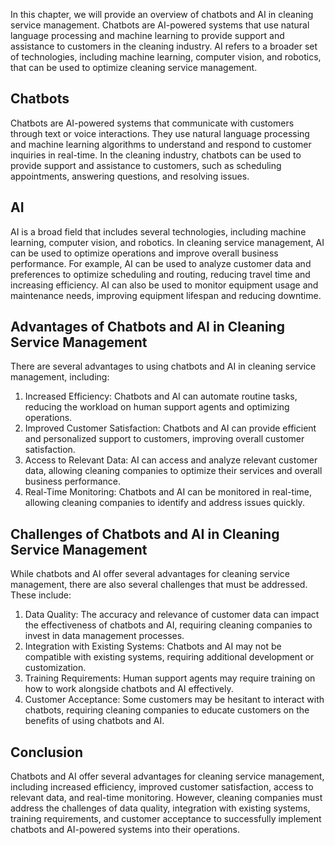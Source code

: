 
In this chapter, we will provide an overview of chatbots and AI in cleaning service management. Chatbots are AI-powered systems that use natural language processing and machine learning to provide support and assistance to customers in the cleaning industry. AI refers to a broader set of technologies, including machine learning, computer vision, and robotics, that can be used to optimize cleaning service management.

Chatbots
--------

Chatbots are AI-powered systems that communicate with customers through text or voice interactions. They use natural language processing and machine learning algorithms to understand and respond to customer inquiries in real-time. In the cleaning industry, chatbots can be used to provide support and assistance to customers, such as scheduling appointments, answering questions, and resolving issues.

AI
---

AI is a broad field that includes several technologies, including machine learning, computer vision, and robotics. In cleaning service management, AI can be used to optimize operations and improve overall business performance. For example, AI can be used to analyze customer data and preferences to optimize scheduling and routing, reducing travel time and increasing efficiency. AI can also be used to monitor equipment usage and maintenance needs, improving equipment lifespan and reducing downtime.

Advantages of Chatbots and AI in Cleaning Service Management
------------------------------------------------------------

There are several advantages to using chatbots and AI in cleaning service management, including:

1. Increased Efficiency: Chatbots and AI can automate routine tasks, reducing the workload on human support agents and optimizing operations.
2. Improved Customer Satisfaction: Chatbots and AI can provide efficient and personalized support to customers, improving overall customer satisfaction.
3. Access to Relevant Data: AI can access and analyze relevant customer data, allowing cleaning companies to optimize their services and overall business performance.
4. Real-Time Monitoring: Chatbots and AI can be monitored in real-time, allowing cleaning companies to identify and address issues quickly.

Challenges of Chatbots and AI in Cleaning Service Management
------------------------------------------------------------

While chatbots and AI offer several advantages for cleaning service management, there are also several challenges that must be addressed. These include:

1. Data Quality: The accuracy and relevance of customer data can impact the effectiveness of chatbots and AI, requiring cleaning companies to invest in data management processes.
2. Integration with Existing Systems: Chatbots and AI may not be compatible with existing systems, requiring additional development or customization.
3. Training Requirements: Human support agents may require training on how to work alongside chatbots and AI effectively.
4. Customer Acceptance: Some customers may be hesitant to interact with chatbots, requiring cleaning companies to educate customers on the benefits of using chatbots and AI.

Conclusion
----------

Chatbots and AI offer several advantages for cleaning service management, including increased efficiency, improved customer satisfaction, access to relevant data, and real-time monitoring. However, cleaning companies must address the challenges of data quality, integration with existing systems, training requirements, and customer acceptance to successfully implement chatbots and AI-powered systems into their operations.
